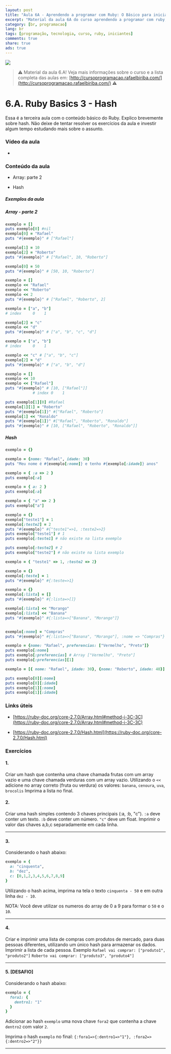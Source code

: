 ```yaml
---
layout: post
title: "Aula 6A - Aprendendo a programar com Ruby: O Básico para iniciantes"
excerpt: "Material da aula 6A do curso aprendendo a programar com ruby, o básico para iniciantes. Nunca é tarde para começar a programar! Eu criei um curso gratuito, fácil e didático voltado para iniciantes. Confira mais informações aqui nessa publicação."
category: [br, programacao]
lang: br
tags: [programação, tecnologia, curso, ruby, iniciantes]
comments: true
share: true
ads: true
---
```


![](/blog/images/curso_ruby_basico/banner-curso-ruby-6A.jpg)

> :warning: Material da aula 6.A! Veja mais informações sobre o curso e a lista completa das aulas em: [http://cursoprogramacao.rafaelbiriba.com/](http://cursoprogramacao.rafaelbiriba.com/) :warning:

# 6.A. Ruby Basics 3 - Hash

Essa é a terceira aula com o conteúdo básico do Ruby. Explico brevemente sobre hash.
Não deixe de tentar resolver os exercícios da aula e investir algum tempo estudando mais sobre o assunto.

### Vídeo da aula

- []()

### Conteúdo da aula

- Array: parte 2

- Hash

##### Exemplos da aula

##### Array - parte 2

```ruby
exemplo = []
puts exemplo[0] #nil
exemplo[0] = "Rafael"
puts "#{exemplo}" # ["Rafael"]

exemplo[1] = 10
exemplo[2] = "Roberto"
puts "#{exemplo}" # ["Rafael", 10, "Roberto"]

exemplo[0] = 50
puts "#{exemplo}" # [50, 10, "Roberto"]
```

```ruby
exemplo = []
exemplo << "Rafael"
exemplo << "Roberto"
exemplo << 2
puts "#{exemplo}" # ["Rafael", "Roberto", 2]
```

```ruby
exemplo = ["a", "b"]
# index     0    1

exemplo[2] = "c"
exemplo << "d"
puts "#{exemplo}" # ["a", "b", "c", "d"]
```

```ruby
exemplo = ["a", "b"]
# index     0    1

exemplo << "c" # ["a", "b", "c"]
exemplo[2] = "d"
puts "#{exemplo}" # ["a", "b", "d"]
```

```ruby
exemplo = []
exemplo << 10
exemplo << ["Rafael"]
puts "#{exemplo}" # [10, ["Rafael"]]
            # index 0    1

puts exemplo[1][0] #Rafael
exemplo[1][1] = "Roberto"
puts "#{exemplo[1]}" #["Rafael", "Roberto"]
exemplo[1] << "Ronaldo"
puts "#{exemplo[1]}" #["Rafael", "Roberto", "Ronaldo"]
puts "#{exemplo}" # [10, ["Rafael", "Roberto", "Ronaldo"]]
```

##### Hash

```ruby
exemplo = {}

exemplo = {nome: "Rafael", idade: 30}
puts "Meu nome é #{exemplo[:nome]} e tenho #{exemplo[:idade]} anos"
```

```ruby
exemplo = { :a => 2 }
puts exemplo[:a]

exemplo = { a: 2 }
puts exemplo[:a]

exemplo = { "a" => 2 }
puts exemplo["a"]
```

```ruby
exemplo = {}
exemplo["teste1"] = 1
exemplo[:teste2] = 2
puts "#{exemplo}" #{"teste1"=>1, :teste2=>2}
puts exemplo["teste1"] # 1
puts exemplo[:teste1] # não existe na lista exemplo

puts exemplo[:teste2] # 2
puts exemplo["teste2"] # não existe na lista exemplo

exemplo = { "teste1" => 1, :teste2 => 2}
```

```ruby
exemplo = {}
exemplo[:teste] = 1
puts "#{exemplo}" #{:teste=>1}
```

```ruby
exemplo = {}
exemplo[:lista] = []
puts "#{exemplo}" #{:lista=>[]}

exemplo[:lista] << "Morango"
exemplo[:lista] << "Banana"
puts "#{exemplo}" #{:lista=>["Banana", "Morango"]}


exemplo[:nome] = "Compras"
puts "#{exemplo}" #{:lista=>["Banana", "Morango"], :nome => "Compras"}
```

```ruby
exemplo = {nome: "Rafael", preferencias: ["Vermelho", "Preto"]}
puts exemplo[:nome]
puts exemplo[:preferencias] # Array ["Vermelho", "Preto"]
puts exemplo[:preferencias][1]
```

```ruby
exemplo = [{ nome: "Rafael", idade: 30}, {nome: "Roberto", idade: 40}]

puts exemplo[0][:nome]
puts exemplo[0][:idade]
puts exemplo[1][:nome]
puts exemplo[1][:idade]
```

### Links úteis

- [https://ruby-doc.org/core-2.7.0/Array.html#method-i-3C-3C](https://ruby-doc.org/core-2.7.0/Array.html#method-i-3C-3C)

- [https://ruby-doc.org/core-2.7.0/Hash.html](https://ruby-doc.org/core-2.7.0/Hash.html)

### Exercícios

#### 1.
Criar um hash que contenha uma chave chamada frutas com um array vazio e uma chave chamada verduras com um array vazio.
Utilizando o `<<` adicione no array correto (fruta ou verdura) os valores: `banana`, `cenoura`, `uva`, `brocolis`
Imprima a lista no final.

#### 2.
Criar uma hash simples contendo 3 chaves principais (:a, :b, "c").
`:a` deve conter um texto. `:b` deve conter um número. `"c"` deve um float.
Imprimir o valor das chaves a,b,c separadamente em cada linha.

---

#### 3.
Considerando o hash abaixo:

```ruby
exemplo = {
  a: "cinquenta",
  b: "dez",
  c: [0,1,2,3,4,5,6,7,8,9]
}
```
Utilizando o hash acima, imprima na tela o texto `cinquenta - 50` e em outra linha `dez - 10`.

NOTA: Você deve utilizar os numeros do array de 0 a 9 para formar o `50` e o `10`.

---

#### 4.
Criar e imprimir uma lista de compras com produtos de mercado, para duas pessoas diferentes, utilizando um único hash para armazenar os dados.
Imprimir a lista de cada pessoa. Exemplo `Rafael vai comprar: ["produto1", "produto2"]` `Roberto vai comprar: ["produto3", "produto4"]`

---

#### 5. [DESAFIO]
Considerando o hash abaixo:

```ruby
exemplo = {
  fora1: {
    dentro1: "1"
  }
}
```
Adicionar ao hash `exemplo` uma nova chave `fora2` que contenha a chave `dentro2` com valor `2`.

Imprima o hash `exemplo` no final:
`{:fora1=>{:dentro1=>"1"}, :fora2=>{:dentro2=>"2"}}`

---
